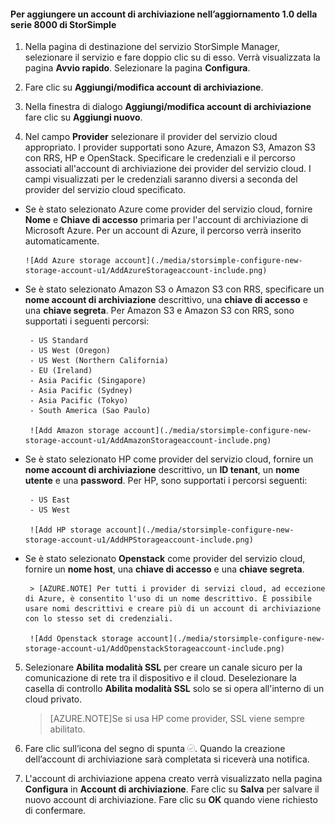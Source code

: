 
#### Per aggiungere un account di archiviazione nell’aggiornamento 1.0 della serie 8000 di StorSimple

1. Nella pagina di destinazione del servizio StorSimple Manager, selezionare il servizio e fare doppio clic su di esso. Verrà visualizzata la pagina **Avvio rapido**. Selezionare la pagina **Configura**.

2. Fare clic su **Aggiungi/modifica account di archiviazione**.

3. Nella finestra di dialogo **Aggiungi/modifica account di archiviazione** fare clic su **Aggiungi nuovo**.

4. Nel campo **Provider** selezionare il provider del servizio cloud appropriato. I provider supportati sono Azure, Amazon S3, Amazon S3 con RRS, HP e OpenStack. Specificare le credenziali e il percorso associati all'account di archiviazione dei provider del servizio cloud. I campi visualizzati per le credenziali saranno diversi a seconda del provider del servizio cloud specificato.
  - Se è stato selezionato Azure come provider del servizio cloud, fornire **Nome** e **Chiave di accesso** primaria per l'account di archiviazione di Microsoft Azure. Per un account di Azure, il percorso verrà inserito automaticamente.

        ![Add Azure storage account](./media/storsimple-configure-new-storage-account-u1/AddAzureStorageaccount-include.png)

 - Se è stato selezionato Amazon S3 o Amazon S3 con RRS, specificare un **nome account di archiviazione** descrittivo, una **chiave di accesso** e una **chiave segreta**. Per Amazon S3 e Amazon S3 con RRS, sono supportati i seguenti percorsi:

		- US Standard
		- US West (Oregon)
		- US West (Northern California)
		- EU (Ireland)
		- Asia Pacific (Singapore)
		- Asia Pacific (Sydney)
		- Asia Pacific (Tokyo)
		- South America (Sao Paulo)

        ![Add Amazon storage account](./media/storsimple-configure-new-storage-account-u1/AddAmazonStorageaccount-include.png)
	  		
 - Se è stato selezionato HP come provider del servizio cloud, fornire un **nome account di archiviazione** descrittivo, un **ID tenant**, un **nome utente** e una **password**. Per HP, sono supportati i percorsi seguenti:

		- US East
		- US West
	  
        ![Add HP storage account](./media/storsimple-configure-new-storage-account-u1/AddHPStorageaccount-include.png)
	  		
 - Se è stato selezionato **Openstack** come provider del servizio cloud, fornire un **nome host**, una **chiave di accesso** e una **chiave segreta**.

        > [AZURE.NOTE] Per tutti i provider di servizi cloud, ad eccezione di Azure, è consentito l'uso di un nome descrittivo. È possibile usare nomi descrittivi e creare più di un account di archiviazione con lo stesso set di credenziali.

        ![Add Openstack storage account](./media/storsimple-configure-new-storage-account-u1/AddOpenstackStorageaccount-include.png)

5. Selezionare **Abilita modalità SSL** per creare un canale sicuro per la comunicazione di rete tra il dispositivo e il cloud. Deselezionare la casella di controllo **Abilita modalità SSL** solo se si opera all'interno di un cloud privato.

      >[AZURE.NOTE]Se si usa HP come provider, SSL viene sempre abilitato.
  		
6. Fare clic sull’icona del segno di spunta ![icona del segno di spunta](./media/storsimple-configure-new-storage-account/HCS_CheckIcon-include.png). Quando la creazione dell’account di archiviazione sarà completata si riceverà una notifica.

7. L'account di archiviazione appena creato verrà visualizzato nella pagina **Configura** in **Account di archiviazione**. Fare clic su **Salva** per salvare il nuovo account di archiviazione. Fare clic su **OK** quando viene richiesto di confermare.

<!----HONumber=August15_HO8-->